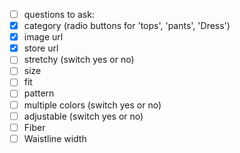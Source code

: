 - [ ] questions to ask:
- [x] category (radio buttons for 'tops', 'pants', 'Dress')
- [x] image url
- [x] store url
- [ ] stretchy (switch yes or no)
- [ ] size
- [ ] fit
- [ ] pattern
- [ ] multiple colors (switch yes or no)
- [ ] adjustable (switch yes or no)
- [ ] Fiber
- [ ] Waistline width